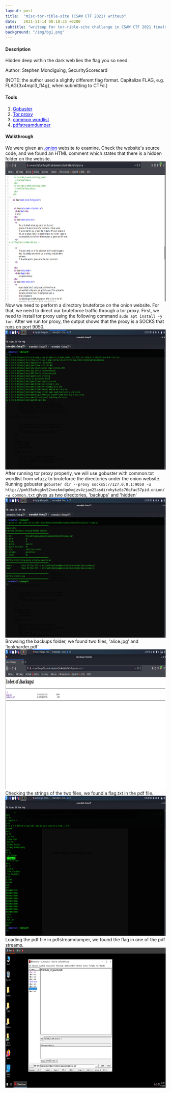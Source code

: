 ```yaml
---
layout: post
title:  "misc-tor-rible-site (CSAW CTF 2021) writeup"
date:   2021-11-14 00:10:35 +0200
subtitle: "writeup for tor-rible-site challange in CSAW CTF 2021 finals"
background: "/img/bg1.png"
---
```


#### Description
Hidden deep within the dark web lies the flag you so need.

Author: Stephen Mondiguing, SecurityScorecard

(NOTE: the author used a slightly different flag format. Capitalize FLAG, e.g. FLAG{3x4mpl3_fl4g}, when submitting to CTFd.)
#### Tools
   1. <a href="https://github.com/OJ/gobuster" style="color:#0000EE;">Gobuster</a>   
   2. <a href="https://itsfoss.com/install-tar-browser-linux/" style="color:#0000EE;">Tor proxy</a>   
   3. <a href="https://github.com/xmendez/wfuzz/blob/master/wordlist/general/common.txt" style="color:#0000EE;">common wordlist</a>   
   4. <a href="https://github.com/dzzie/pdfstreamdumper" style="color:#0000EE;">pdfstreamdumper</a>


#### Walkthrough
We were given an <a href="http://pmh35xhqgkv52vmzkmdqnkmjzv4zjam25asdirnhykz6s76qfac57pid.onion/" style="color:#0000EE;">.onion</a> website to examine. Check the website's source code, and we found an HTML comment which states that there is a hidden folder on the website.
<img src="/img/tor-rible-site-sourcecode.png" alt="sourcecode" width="800" height="440">
Now we need to perform a directory bruteforce on the onion website. For that, we need to direct our bruteforce traffic through a tor proxy.
First, we need to install tor proxy using the following command `sudo apt install -y tor`. After we run tor proxy, the output shows that the proxy is a SOCKS that runs on port 9050.
<img src="/img/tor-rible-site-torproxy.png" alt="sourcecode" width="800" height="440">
After running tor proxy properly, we will use gobuster with common.txt wordlist from wfuzz to bruteforce the directories under the onion website.
Running gobuster `gobuster dir --proxy socks5://127.0.0.1:9050 -u http://pmh35xhqgkv52vmzkmdqnkmjzv4zjam25asdirnhykz6s76qfac57pid.onion/ -w common.txt` gives us two directories, 'backups' and 'hidden'
<img src="/img/tor-rible-site-gobuster.png" alt="sourcecode" width="800" height="440">
Browsing the backups folder, we found two files, 'alice.jpg' and 'lookharder.pdf'.
<img src="/img/tor-rible-site-backups.png" alt="sourcecode" width="800" height="440">
Checking the strings of the two files, we found a flag.txt in the pdf file.
<img src="/img/tor-rible-site-pdfstrings.png" alt="sourcecode" width="800" height="440">
Loading the pdf file in pdfstreamdumper, we found the flag in one of the pdf streams.
<img src="/img/tor-rible-site-flag.png" alt="sourcecode" width="800" height="440">
